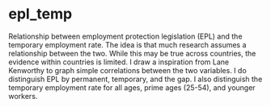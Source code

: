 # epl_temp
Relationship between employment protection legislation (EPL) and the temporary employment rate.  The idea is that much research assumes a relationship between the two.  While this may be true across countries, the evidence within countries is limited.  I draw a inspiration from Lane Kenworthy to graph simple correlations between the two variables.  I do distinguish EPL by permanent, temporary, and the gap.  I also distinguish the temporary employment rate for all ages, prime ages (25-54), and younger workers.  
